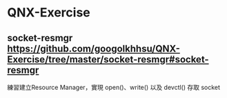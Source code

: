 # QNX-Exercise

## socket-resmgr https://github.com/googolkhhsu/QNX-Exercise/tree/master/socket-resmgr#socket-resmgr
練習建立Resource Manager，實現 open()、write() 以及 devctl() 存取 socket
